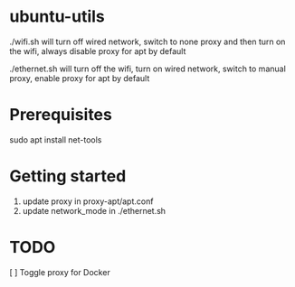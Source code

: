 # ubuntu-utils

./wifi.sh will turn off wired network, switch to none proxy and then turn on the wifi, always disable proxy for apt by default

./ethernet.sh will turn off the wifi, turn on wired network, switch to manual proxy, enable proxy for apt by default

# Prerequisites

sudo apt install net-tools

# Getting started
1. update proxy in proxy-apt/apt.conf
2. update network_mode in ./ethernet.sh

# TODO

[ ] Toggle proxy for Docker
